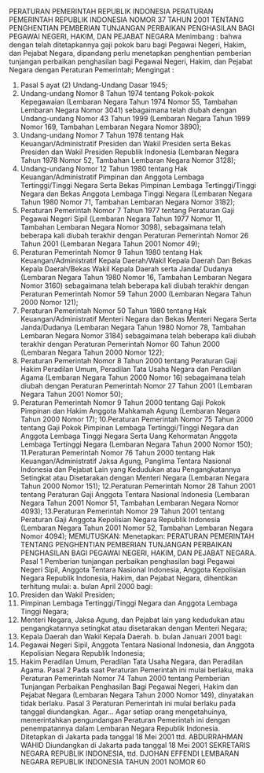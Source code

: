  PERATURAN PEMERINTAH REPUBLIK INDONESIA PERATURAN PEMERINTAH REPUBLIK INDONESIA NOMOR 37 TAHUN 2001 TENTANG PENGHENTIAN PEMBERIAN TUNJANGAN PERBAIKAN PENGHASILAN BAGI PEGAWAI NEGERI, HAKIM, DAN PEJABAT NEGARA
Menimbang :
 bahwa dengan telah ditetapkannya gaji pokok baru bagi Pegawai Negeri, Hakim, dan Pejabat Negara, dipandang perlu menetapkan penghentian pemberian tunjangan perbaikan penghasilan bagi Pegawai Negeri, Hakim, dan Pejabat Negara dengan Peraturan Pemerintah;
Mengingat :

1. Pasal 5 ayat (2) Undang-Undang Dasar 1945;
2. Undang-undang Nomor 8 Tahun 1974 tentang Pokok-pokok Kepegawaian (Lembaran Negara Tahun 1974 Nomor 55, Tambahan Lembaran Negara Nomor 3041) sebagaimana telah diubah dengan Undang-undang Nomor 43 Tahun 1999 (Lembaran Negara Tahun 1999 Nomor 169, Tambahan Lembaran Negara Nomor 3890);
3. Undang-undang Nomor 7 Tahun 1978 tentang Hak Keuangan/Administratif Presiden dan Wakil Presiden serta Bekas Presiden dan Wakil Presiden Republik Indonesia (Lembaran Negara Tahun 1978 Nomor 52, Tambahan Lembaran Negara Nomor 3128);
4. Undang-undang Nomor 12 Tahun 1980 tentang Hak Keuangan/Administratif Pimpinan dan Anggota Lembaga Tertinggi/Tinggi Negara Serta Bekas Pimpinan Lembaga Tertinggi/Tinggi Negara dan Bekas Anggota Lembaga Tinggi Negara (Lembaran Negara Tahun 1980 Nomor 71, Tambahan Lembaran Negara Nomor 3182);
5. Peraturan Pemerintah Nomor 7 Tahun 1977 tentang Peraturan Gaji Pegawai Negeri Sipil (Lembaran Negara Tahun 1977 Nomor 11, Tambahan Lembaran Negara Nomor 3098), sebagaimana telah beberapa kali diubah terakhir dengan Peraturan Pemerintah Nomor 26 Tahun 2001 (Lembaran Negara Tahun 2001 Nomor 49);
6. Peraturan Pemerintah Nomor 9 Tahun 1980 tentang Hak Keuangan/Administratif Kepala Daerah/Wakil Kepala Daerah Dan Bekas Kepala Daerah/Bekas Wakil Kepala Daerah serta Janda/ Dudanya (Lembaran Negara Tahun 1980 Nomor 16, Tambahan Lembaran Negara Nomor 3160) sebagaimana telah beberapa kali diubah terakhir dengan Peraturan Pemerintah Nomor 59 Tahun 2000 (Lembaran Negara Tahun 2000 Nomor 121);
7. Peraturan Pemerintah Nomor 50 Tahun 1980 tentang Hak Keuangan/Administratif Menteri Negara dan Bekas Menteri Negara Serta Janda/Dudanya (Lembaran Negara Tahun 1980 Nomor 78, Tambahan Lembaran Negara Nomor 3184) sebagaimana telah beberapa kali diubah terakhir dengan Peraturan Pemerintah Nomor 60 Tahun 2000 (Lembaran Negara Tahun 2000 Nomor 122);
8. Peraturan Pemerintah Nomor 8 Tahun 2000 tentang Peraturan Gaji Hakim Peradilan Umum, Peradilan Tata Usaha Negara dan Peradilan Agama (Lembaran Negara Tahun 2000 Nomor 16) sebagaimana telah diubah dengan Peraturan Pemerintah Nomor 27 Tahun 2001 (Lembaran Negara Tahun 2001 Nomor 50);
9. Peraturan Pemerintah Nomor 9 Tahun 2000 tentang Gaji Pokok Pimpinan dan Hakim Anggota Mahkamah Agung (Lembaran Negara Tahun 2000 Nomor 17);
10.Peraturan Pemerintah Nomor 75 Tahun 2000 tentang Gaji Pokok Pimpinan Lembaga Tertinggi/Tinggi Negara dan Anggota Lembaga Tinggi Negara Serta Uang Kehormatan Anggota Lembaga Tertinggi Negara (Lembaran Negara Tahun 2000 Nomor 150);
11.Peraturan Pemerintah Nomor 76 Tahun 2000 tentang Hak Keuangan/Administratif Jaksa Agung, Panglima Tentara Nasional Indonesia dan Pejabat Lain yang Kedudukan atau Pengangkatannya Setingkat atau Disetarakan dengan Menteri Negara (Lembaran Negara Tahun 2000 Nomor 151);
12.Peraturan Pemerintah Nomor 28 Tahun 2001 tentang Peraturan Gaji Anggota Tentara Nasional Indonesia (Lembaran Negara Tahun 2001 Nomor 51, Tambahan Lembaran Negara Nomor 4093);
13.Peraturan Pemerintah Nomor 29 Tahun 2001 tentang Peraturan Gaji Anggota Kepolisian Negara Republik Indonesia (Lembaran Negara Tahun 2001 Nomor 52, Tambahan Lembaran Negara Nomor 4094);
MEMUTUSKAN:
 Menetapkan: PERATURAN PEMERINTAH TENTANG PENGHENTIAN PEMBERIAN TUNJANGAN PERBAIKAN PENGHASILAN BAGI PEGAWAI NEGERI, HAKIM, DAN PEJABAT NEGARA.
Pasal 1
Pemberian tunjangan perbaikan penghasilan bagi Pegawai Negeri Sipil, Anggota Tentara Nasional Indonesia, Anggota Kepolisian Negara Republik Indonesia, Hakim, dan Pejabat Negara, dihentikan terhitung mulai:
a. bulan April 2000 bagi:
1. Presiden dan Wakil Presiden;
2. Pimpinan Lembaga Tertinggi/Tinggi Negara dan Anggota Lembaga Tinggi Negara;
3. Menteri Negara, Jaksa Agung, dan Pejabat lain yang kedudukan atau pengangkatannya setingkat atau disetarakan dengan Menteri Negara;
4. Kepala Daerah dan Wakil Kepala Daerah.
b. bulan Januari 2001 bagi:
1. Pegawai Negeri Sipil, Anggota Tentara Nasional Indonesia, dan Anggota Kepolisian Negara Republik Indonesia;
2. Hakim Peradilan Umum, Peradilan Tata Usaha Negara, dan Peradilan Agama.
Pasal 2
Pada saat Peraturan Pemerintah ini mulai berlaku, maka Peraturan Pemerintah Nomor 74 Tahun 2000 tentang Pemberian Tunjangan Perbaikan Penghasilan Bagi Pegawai Negeri, Hakim dan Pejabat Negara (Lembaran Negara Tahun 2000 Nomor 149), dinyatakan tidak berlaku.
Pasal 3
Peraturan Pemerintah ini mulai berlaku pada tanggal diundangkan. Agar...
Agar setiap orang mengetahuinya, memerintahkan pengundangan Peraturan Pemerintah ini dengan penempatannya dalam Lembaran Negara Republik Indonesia. Ditetapkan di Jakarta pada tanggal 18 Mei 2001 ttd. ABDURRAHMAN WAHID Diundangkan di Jakarta pada tanggal 18 Mei 2001 SEKRETARIS NEGARA REPUBLIK INDONESIA, ttd. DJOHAN EFFENDI LEMBARAN NEGARA REPUBLIK INDONESIA TAHUN 2001 NOMOR 60